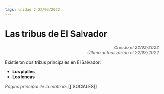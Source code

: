 ```yaml
---
tags: Unidad 2 22/03/2022
---
```


# Las tribus de El Salvador
<div style="text-align: right; opacity: 0.7; font-style: italic;">Creado el 22/03/2022</div>
<div style="text-align: right; opacity: 0.7; font-style: italic;">Última actualización el 22/03/2022</div>

Existieron dos tribus principales en El Salvador:

- **Los pipiles**
- **Los lencas**



<span style="opacity: 0.7; font-style: italic;">Página principal de la materia:</span> [['SOCIALES]]
